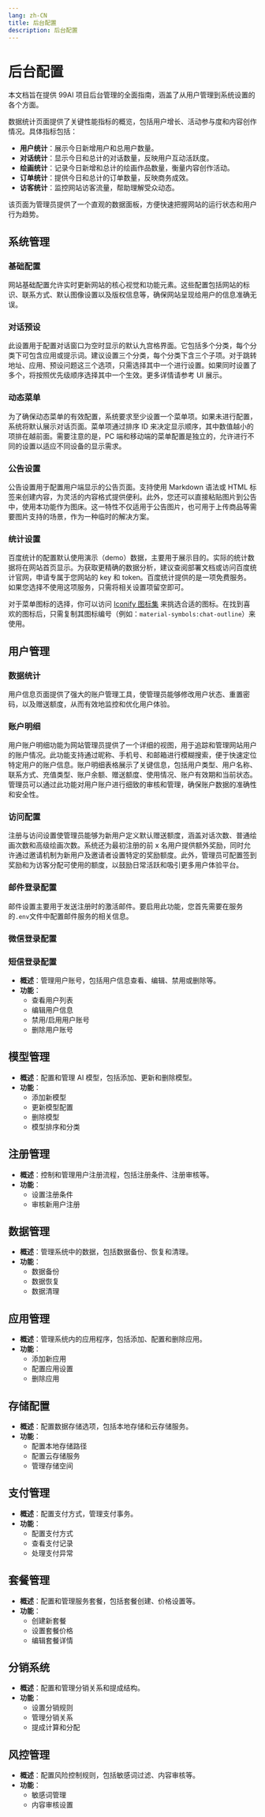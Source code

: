 ```yaml
---
lang: zh-CN
title: 后台配置
description: 后台配置
---
```


<!-- # 后台配置 -->

# 后台配置

本文档旨在提供 99AI 项目后台管理的全面指南，涵盖了从用户管理到系统设置的各个方面。

数据统计页面提供了关键性能指标的概览，包括用户增长、活动参与度和内容创作情况。具体指标包括：

- **用户统计**：展示今日新增用户和总用户数量。
- **对话统计**：显示今日和总计的对话数量，反映用户互动活跃度。
- **绘画统计**：记录今日新增和总计的绘画作品数量，衡量内容创作活动。
- **订单统计**：提供今日和总计的订单数量，反映商务成效。
- **访客统计**：监控网站访客流量，帮助理解受众动态。

该页面为管理员提供了一个直观的数据面板，方便快速把握网站的运行状态和用户行为趋势。

## 系统管理

### 基础配置

网站基础配置允许实时更新网站的核心视觉和功能元素。这些配置包括网站的标识、联系方式、默认图像设置以及版权信息等，确保网站呈现给用户的信息准确无误。

### 对话预设

此设置用于配置对话窗口为空时显示的默认九宫格界面。它包括多个分类，每个分类下可包含应用或提示词。建议设置三个分类，每个分类下含三个子项。对于跳转地址、应用、预设问题这三个选项，只需选择其中一个进行设置。如果同时设置了多个，将按照优先级顺序选择其中一个生效。更多详情请参考 UI 展示。

### 动态菜单

为了确保动态菜单的有效配置，系统要求至少设置一个菜单项。如果未进行配置，系统将默认展示对话页面。菜单项通过排序 ID 来决定显示顺序，其中数值越小的项排在越前面。需要注意的是，PC 端和移动端的菜单配置是独立的，允许进行不同的设置以适应不同设备的显示需求。

### 公告设置

公告设置用于配置用户端显示的公告页面。支持使用 Markdown 语法或 HTML 标签来创建内容，为灵活的内容格式提供便利。此外，您还可以直接粘贴图片到公告中，使用本功能作为图床。这一特性不仅适用于公告图片，也可用于上传商品等需要图片支持的场景，作为一种临时的解决方案。

### 统计设置

百度统计的配置默认使用演示（demo）数据，主要用于展示目的。实际的统计数据将在网站首页显示。为获取更精确的数据分析，建议查阅部署文档或访问百度统计官网，申请专属于您网站的 key 和 token。百度统计提供的是一项免费服务。如果您选择不使用这项服务，只需将相关设置项留空即可。

对于菜单图标的选择，你可以访问 [Iconify 图标集](https://icon-sets.iconify.design/) 来挑选合适的图标。在找到喜欢的图标后，只需复制其图标编号（例如：`material-symbols:chat-outline`）来使用。

## 用户管理

### 数据统计

用户信息页面提供了强大的账户管理工具，使管理员能够修改用户状态、重置密码，以及赠送额度，从而有效地监控和优化用户体验。

### 账户明细

用户账户明细功能为网站管理员提供了一个详细的视图，用于追踪和管理网站用户的账户情况。此功能支持通过昵称、手机号、和邮箱进行模糊搜索，便于快速定位特定用户的账户信息。账户明细表格展示了关键信息，包括用户类型、用户名称、联系方式、充值类型、账户余额、赠送额度、使用情况、账户有效期和当前状态。管理员可以通过此功能对用户账户进行细致的审核和管理，确保账户数据的准确性和安全性。

### 访问配置

注册与访问设置使管理员能够为新用户定义默认赠送额度，涵盖对话次数、普通绘画次数和高级绘画次数。系统还为最初注册的前 x 名用户提供额外奖励，同时允许通过邀请机制为新用户及邀请者设置特定的奖励额度。此外，管理员可配置签到奖励和为访客分配可使用的额度，以鼓励日常活跃和吸引更多用户体验平台。

### 邮件登录配置

邮件设置主要用于发送注册时的激活邮件。要启用此功能，您首先需要在服务的`.env`文件中配置邮件服务的相关信息。

### 微信登录配置

### 短信登录配置

- **概述**：管理用户账号，包括用户信息查看、编辑、禁用或删除等。
- **功能**：
  - 查看用户列表
  - 编辑用户信息
  - 禁用/启用用户账号
  - 删除用户账号

## 模型管理

- **概述**：配置和管理 AI 模型，包括添加、更新和删除模型。
- **功能**：
  - 添加新模型
  - 更新模型配置
  - 删除模型
  - 模型排序和分类

## 注册管理

- **概述**：控制和管理用户注册流程，包括注册条件、注册审核等。
- **功能**：
  - 设置注册条件
  - 审核新用户注册

## 数据管理

- **概述**：管理系统中的数据，包括数据备份、恢复和清理。
- **功能**：
  - 数据备份
  - 数据恢复
  - 数据清理

## 应用管理

- **概述**：管理系统内的应用程序，包括添加、配置和删除应用。
- **功能**：
  - 添加新应用
  - 配置应用设置
  - 删除应用

## 存储配置

- **概述**：配置数据存储选项，包括本地存储和云存储服务。
- **功能**：
  - 配置本地存储路径
  - 配置云存储服务
  - 管理存储空间

## 支付管理

- **概述**：配置支付方式，管理支付事务。
- **功能**：
  - 配置支付方式
  - 查看支付记录
  - 处理支付异常

## 套餐管理

- **概述**：配置和管理服务套餐，包括套餐创建、价格设置等。
- **功能**：
  - 创建新套餐
  - 设置套餐价格
  - 编辑套餐详情

## 分销系统

- **概述**：配置和管理分销关系和提成结构。
- **功能**：
  - 设置分销规则
  - 管理分销关系
  - 提成计算和分配

## 风控管理

- **概述**：配置风险控制规则，包括敏感词过滤、内容审核等。
- **功能**：
  - 敏感词管理
  - 内容审核设置

